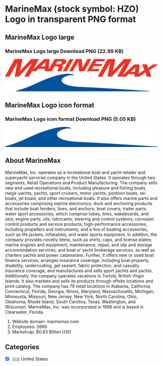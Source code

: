 # MarineMax (stock symbol: HZO) Logo in transparent PNG format

## MarineMax Logo large

### MarineMax Logo large Download PNG (22.99 KB)

![MarineMax Logo large Download PNG (22.99 KB)](/img/orig/HZO_BIG-5b7422d2.png)

## MarineMax Logo icon format

### MarineMax Logo icon format Download PNG (5.05 KB)

![MarineMax Logo icon format Download PNG (5.05 KB)](/img/orig/HZO-3659ba91.png)

## About MarineMax

MarineMax, Inc. operates as a recreational boat and yacht retailer and superyacht services company in the United States. It operates through two segments, Retail Operations and Product Manufacturing. The company sells new and used recreational boats, including pleasure and fishing boats, mega-yachts, yachts, sport cruisers, motor yachts, pontoon boats, ski boats, jet boats, and other recreational boats. It also offers marine parts and accessories comprising marine electronics; dock and anchoring products that include boat fenders, lines, and anchors; boat covers; trailer parts; water sport accessories, which comprise tubes, lines, wakeboards, and skis; engine parts; oils; lubricants; steering and control systems; corrosion control products and service products; high-performance accessories, including propellers and instruments; and a line of boating accessories, such as life jackets, inflatables, and water sports equipment. In addition, the company provides novelty items, such as shirts, caps, and license plates; marine engines and equipment; maintenance, repair, and slip and storage accommodation services; and boat or yacht brokerage services, as well as charters yachts and power catamarans. Further, it offers new or used boat finance services; arranges insurance coverage, including boat property, disability, undercoating, gel sealant, fabric protection, and casualty insurance coverage; and manufactures and sells sport yachts and yachts. Additionally, the company operates vacations in Tortola, British Virgin Islands. It also markets and sells its products through offsite locations and print catalog. The company has 79 retail locations in Alabama, California, Connecticut, Florida, Georgia, Illinois, Maryland, Massachusetts, Michigan, Minnesota, Missouri, New Jersey, New York, North Carolina, Ohio, Oklahoma, Rhode Island, South Carolina, Texas, Washington, and Wisconsin. MarineMax, Inc. was incorporated in 1998 and is based in Clearwater, Florida.

1. Website domain: marinemax.com
2. Employees: 2666
3. Marketcap: $0.63 Billion USD


## Categories
- [x] 🇺🇸 United States
